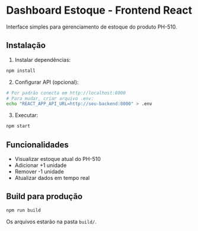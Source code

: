 # Dashboard Estoque - Frontend React

Interface simples para gerenciamento de estoque do produto PH-510.

## Instalação

1. Instalar dependências:
```bash
npm install
```

2. Configurar API (opcional):
```bash
# Por padrão conecta em http://localhost:8000
# Para mudar, criar arquivo .env:
echo "REACT_APP_API_URL=http://seu-backend:8000" > .env
```

3. Executar:
```bash
npm start
```

## Funcionalidades

- Visualizar estoque atual do PH-510
- Adicionar +1 unidade
- Remover -1 unidade
- Atualizar dados em tempo real

## Build para produção

```bash
npm run build
```

Os arquivos estarão na pasta `build/`.
